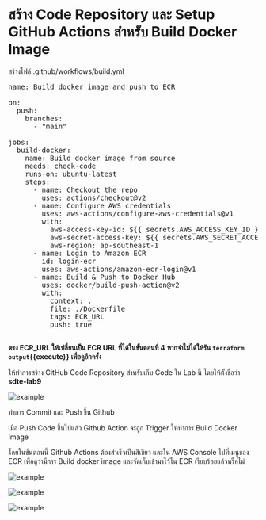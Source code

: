 # สร้าง Code Repository และ Setup GitHub Actions สำหรับ Build Docker Image

สร้างไฟล์ .github/workflows/build.yml

<pre class="file" data-filename="src/.github/workflows/build.yml" data-target="append">
name: Build docker image and push to ECR

on:
  push:
    branches:
      - "main"

jobs:
  build-docker:
    name: Build docker image from source
    needs: check-code
    runs-on: ubuntu-latest
    steps:
      - name: Checkout the repo
        uses: actions/checkout@v2
      - name: Configure AWS credentials
        uses: aws-actions/configure-aws-credentials@v1
        with:
          aws-access-key-id: ${{ secrets.AWS_ACCESS_KEY_ID }}
          aws-secret-access-key: ${{ secrets.AWS_SECRET_ACCESS_KEY }}
          aws-region: ap-southeast-1
      - name: Login to Amazon ECR
        id: login-ecr
        uses: aws-actions/amazon-ecr-login@v1
      - name: Build & Push to Docker Hub
        uses: docker/build-push-action@v2
        with:
          context: .
          file: ./Dockerfile
          tags: ECR_URL
          push: true

</pre>

**ตรง ECR_URL ให้เปลี่ยนเป็น ECR URL ที่ได้ในขั้นตอนที่ 4**
**หากจำไม่ได้ให้รัน `terraform output`{{execute}} เพื่อดูอีกครั้ง**

ให้ทำการสร้าง GitHub Code Repository สำหรับเก็บ Code ใน Lab นี้
โดยให้ตั้งชื่อว่า **sdte-lab9**

![example](/saranonuan/scenarios/lab9/assets/create_repo.png)

ทำการ Commit และ Push ขึ้น Github 

เมื่อ Push Code ขึ้นไปแล้ว
Github Action จะถูก Trigger ให้ทำการ Build Docker Image

โดยในขั้นตอนนี้ Github Actions ต้องสำเร็จเป็นสีเขียว
และใน AWS Console ไปที่เมนูของ ECR เพื่อดูว่ามีการ Build docker image และจัดเก็บเข้ามาไว้ใน ECR เรียบร้อยแล้วหรือไม่

![example](/saranonuan/scenarios/lab9/assets/github_action_result.png)

![example](/saranonuan/scenarios/lab9/assets/go_to_ecr.png)

![example](/saranonuan/scenarios/lab9/assets/ecr_result.png)


